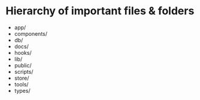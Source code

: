 # Hierarchy of important files & folders
- app/
- components/
- db/ 
- docs/
- hooks/
- lib/
- public/
- scripts/
- store/
- tools/
- types/

